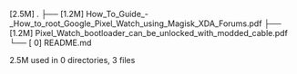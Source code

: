 [2.5M]  .
├── [1.2M]  How_To_Guide_-_How_to_root_Google_Pixel_Watch_using_Magisk_XDA_Forums.pdf
├── [1.2M]  Pixel_Watch_bootloader_can_be_unlocked_with_modded_cable.pdf
└── [   0]  README.md

 2.5M used in 0 directories, 3 files
